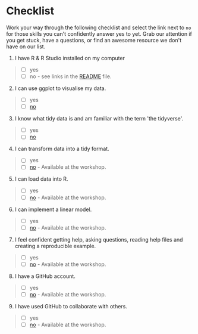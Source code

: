 
# Checklist 
Work your way through the following checklist and select the link next to `no` for those skills you can't confidently answer yes to yet. Grab our attention if you get stuck, have a questions, or find an awesome resource we don't have on our list. 
1. I have R & R Studio installed on my computer 
> - [ ] yes
> - [ ] no - see links in the [README](https://github.com/jesse-jesse/r_intro/blob/master/README.md) file. 
2. I can use ggplot to visualise my data.   
> - [ ] yes   
> - [ ] [no](https://github.com/jesse-jesse/r_intro/blob/master/2.visualisation.md) 
3. I know what tidy data is and am familiar with the term 'the tidyverse'.   
> - [ ] yes   
> - [ ] [no](https://github.com/jesse-jesse/r_intro/blob/master/3.tidydata.md)
4. I can transform data into a tidy format.      
> - [ ] yes   
> - [ ] [no]()  - Available at the workshop.    
5. I can load data into R.      
> - [ ] yes   
> - [ ] [no]() - Available at the workshop.  
6. I can implement a linear model.   
> - [ ] yes   
> - [ ] [no]() - Available at the workshop.  
7. I feel confident getting help, asking questions, reading help files and creating a reproducible example.      
> - [ ] yes   
> - [ ] [no]()  - Available at the workshop.   
8. I have a GitHub account.   
> - [ ] yes   
> - [ ] [no]() - Available at the workshop.     
9. I have used GitHub to collaborate with others.  
> - [ ] yes   
> - [ ] [no]() - Available at the workshop.   


